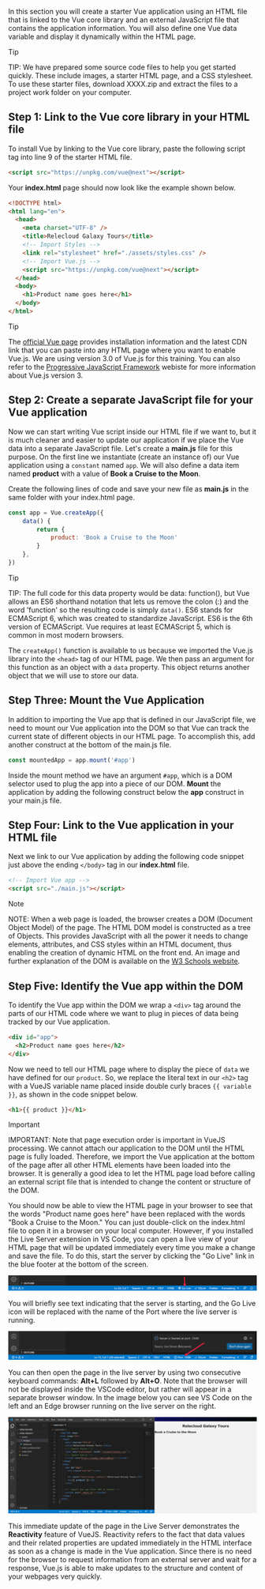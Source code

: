 In this section you will create a starter Vue application using an HTML file that is linked to the Vue core library and an external JavaScript file that contains the application information. You will also define one Vue data variable and display it dynamically within the HTML page.

> [!TIP]
> TIP: We have prepared some source code files to help you get started quickly. These include images, a starter HTML page, and a CSS stylesheet. To use these starter files, download XXXX.zip and extract the files to a project work folder on your computer.

## Step 1: Link to the Vue core library in your HTML file

To install Vue by linking to the Vue core library, paste the following script tag into line 9 of the starter HTML file.

```html
<script src="https://unpkg.com/vue@next"></script>
```
Your **index.html** page should now look like the example shown below.

```html
<!DOCTYPE html>
<html lang="en">
  <head>
    <meta charset="UTF-8" />
    <title>Relecloud Galaxy Tours</title>
    <!-- Import Styles -->
    <link rel="stylesheet" href="./assets/styles.css" />
    <!-- Import Vue.js -->
    <script src="https://unpkg.com/vue@next"></script>
  </head>
  <body>
    <h1>Product name goes here</h1>
  </body>
</html>
```

> [!TIP]
>The [official Vue page](https://vuejs.org/v2/guide/installation.html) provides installation information and the latest CDN link that you can paste into any HTML page where you want to enable Vue.js. We are using version 3.0 of Vue.js for this training. You can also refer to the [Progressive JavaScript Framework](https://v3.vuejs.org/) webiste for more information about Vue.js version 3.

## Step 2: Create a separate JavaScript file for your Vue application

Now we can start writing Vue script inside our HTML file if we want to, but it is much cleaner and easier to update our application if we place the Vue data into a separate JavaScript file. Let's create a **main.js** file for this purpose. On the first line we instantiate (create an instance of) our Vue application using a `constant` named `app`. We will also define a data item named **product** with a value of **Book a Cruise to the Moon**.

Create the following lines of code and save your new file as **main.js** in the same folder with your index.html page.

```javascript
const app = Vue.createApp({
    data() {
        return {
            product: 'Book a Cruise to the Moon'
        }
    },
})
```

> [!TIP]
> TIP: The full code for this data property would be data: function(), but Vue allows an ES6 shorthand notation that lets us remove the colon (:) and the word 'function' so the resulting code is simply `data()`. ES6 stands for ECMAScript 6, which was created to standardize JavaScript. ES6 is the 6th version of ECMAScript. Vue requires at least ECMAScript 5, which is common in most modern browsers.

The `createApp()` function is available to us because we imported the Vue.js library into the `<head>` tag of our HTML page. We then pass an argument for this function as an object with a `data` property. This object returns another object that we will use to store our data.

## Step Three: Mount the Vue Application

In addition to importing the Vue app that is defined in our JavaScript file, we need to mount our Vue application into the DOM so that Vue can track the current state of different objects in our HTML page. To accomplish this, add another construct at the bottom of the main.js file.

```javascript
const mountedApp = app.mount('#app')
```

Inside the mount method we have an argument `#app`, which is a DOM selector used to plug the app into a piece of our DOM. **Mount** the application by adding the following construct below the **app** construct in your main.js file.

## Step Four: Link to the Vue application in your HTML file

Next we link to our Vue application by adding the following code snippet just above the ending `</body>` tag in our **index.html** file.

```html
<!-- Import Vue app -->
<script src="./main.js"></script>
```

> [!NOTE]
> NOTE: When a web page is loaded, the browser creates a DOM (Document Object Model) of the page. The HTML DOM model is constructed as a tree of Objects. This provides JavaScript with all the power it needs to change elements, attributes, and CSS styles within an HTML document, thus enabling the creation of dynamic HTML on the front end. An image and further explanation of the DOM is available on the [W3 Schools website](https://www.w3schools.com/js/js_htmldom.asp).

## Step Five: Identify the Vue app within the DOM

To identify the Vue app within the DOM we wrap a `<div>` tag around the parts of our HTML code where we want to plug in pieces of data being tracked by our Vue application.

```html
<div id="app">
  <h2>Product name goes here</h2>
</div>
```

Now we need to tell our HTML page where to display the piece of `data` we have defined for our `product`. So, we replace the literal text in our `<h2>` tag with a VueJS variable name placed inside double curly braces `{{ variable }}`, as shown in the code snippet below.

```html
<h1>{{ product }}</h1>
```

> [!IMPORTANT]
> IMPORTANT: Note that page execution order is important in VueJS processing. We cannot attach our application to the DOM until the HTML page is fully loaded. Therefore, we import the Vue application at the bottom of the page after all other HTML elements have been loaded into the browser. It is generally a good idea to let the HTML page load before calling an external script file that is intended to change the content or structure of the DOM.

You should now be able to view the HTML page in your browser to see that the words "Product name goes here" have been replaced with the words "Book a Cruise to the Moon." You can just double-click on the index.html file to open it in a browser on your local computer. However, if you installed the Live Server extension in VS Code, you can open a live view of your HTML page that will be updated immediately every time you make a change and save the file. To do this, start the server by clicking the "Go Live" link in the blue footer at the bottom of the screen.

![Image of the footer area in the bottom of the VS Code application prior to starting the Go Live server.](../media/liveserver_golive.png)

You will briefly see text indicating that the server is starting, and the Go Live icon will be replaced with the name of the Port where the live server is running.

![Image of the footer area in the bottom of the VS Code application after starting the Go Live server.](../media/liveserver_port.png)

You can then open the page in the live server by using two consecutive keyboard commands: **Alt+L** followed by **Alt+O**. Note that the browser will not be displayed inside the VSCode editor, but rather will appear in a separate browser window. In the image below you can see VS Code on the left and an Edge browser running on the live server on the right.

![Side-by-side images showing the VS Code application on the left with an open HTML file, and the same HTML page on the right displayed in a Microsoft Edge browser running on a live server.](../media/vscode_liveserver.png)

This immediate update of the page in the Live Server demonstrates the **Reactivity** feature of VueJS. Reactivity refers to the fact that data values and their related properties are updated immediately in the HTML interface as soon as a change is made in the Vue application. Since there is no need for the browser to request information from an external server and wait for a response, Vue.js is able to make updates to the structure and content of your webpages very quickly.
